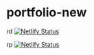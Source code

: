 # portfolio-new

rd
[![Netlify Status](https://api.netlify.com/api/v1/badges/5de72c35-9d5a-41c0-bd2d-78591f2633d7/deploy-status)](https://app.netlify.com/sites/roshnidesigns/deploys)


rp
[![Netlify Status](https://api.netlify.com/api/v1/badges/9bdd6ea5-d343-4da4-8cea-f359143152f4/deploy-status)](https://app.netlify.com/sites/roshniprajapati/deploys)
